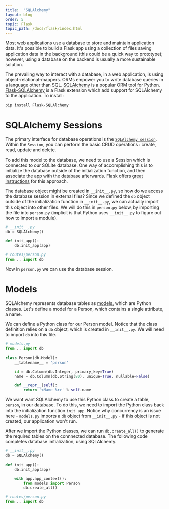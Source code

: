 ```yaml
---
title:  "SQLAlchemy"
layout: blog
order: 5
topic: Flask
topic_path: /docs/flask/index.html
---
```


Most web applications use a database to store and maintain application data. It's possible to build a Flask app using a collection of files saving application data in the background (this could be a quick way to prototype); however, using a database on the backend is usually a more sustainable solution.

The prevailing way to interact with a database, in a web application, is using object-relational-mappers. ORMs empower you to write database queries in a language other than SQL. [SQLAlchemy](https://docs.sqlalchemy.org/en/14/) is a popular ORM tool for Python. [Flask-SQLAlchemy](https://pypi.org/project/Flask-SQLAlchemy/) is a Flask extension which add support for SQLAlchemy to the application. To install:
```bash
pip install Flask-SQLAlchemy
```

# SQLAlchemy Sessions
The primary interface for database operations is the [`SQLAlchemy session`](https://docs.sqlalchemy.org/en/13/orm/session.html). Within the `Session`, you can perform the basic CRUD operations : create, read, update and delete.

To add this model to the database, we need to use a Session which is connected to our SQLite database. One way of accomplishing this is to initialize the database outside of the initialization function, and then associate the app with the database afterwards. Flask offers [great instructions](https://flask-sqlalchemy.palletsprojects.com/en/2.x/api/) for this approach.

The database object might be created in `__init__.py`, so how do we access the database session in external files? Since we defined the `db` object outside of the initialization function in `__init__.py`, we can actually import this object into other files. We will do this in `person.py` below, by importing the file into `person.py` (implicit is that Python uses `__init__.py` to figure out how to import a module).


```python
# __init__.py
db = SQLAlchemy()

def init_app():
    db.init_app(app)

# routes/person.py
from .. import db
```

Now in `person.py` we can use the database session.

# Models
SQLAlchemy represents database tables as [models](https://flask-sqlalchemy.palletsprojects.com/en/2.x/models/), which are Python classes. Let's define a model for a Person, which contains a single attribute, a name.

We can define a Python class for our Person model. Notice that the class definition relies on a `db` object, which is created in `__init__.py`. We will need to import `db` into this file.

```python
# models.py
from .. import db

class Person(db.Model):
    __tablename__ = 'person'

    id = db.Column(db.Integer, primary_key=True)
    name = db.Column(db.String(80), unique=True, nullable=False)

    def __repr__(self):
        return '<Name %r>' % self.name
```
We want want SQLAlchemy to use this Python class to create a table, `person`, in our database. To do this, we need to import the Python class back into the initialization function `init_app`. Notice why concurrency is an issue here - `models.py` imports a `db` object from `__init__.py` - if this object is not created, our application won't run.

After we import the Python classes, we can run `db.create_all()` to generate the required tables on the connnected database. The following code completes database initialization, using SQLAlchemy.

```python
# __init__.py
db = SQLAlchemy()

def init_app():
    db.init_app(app)

    with app.app_context():
        from models import Person
        db.create_all()

# routes/person.py
from .. import db
```
